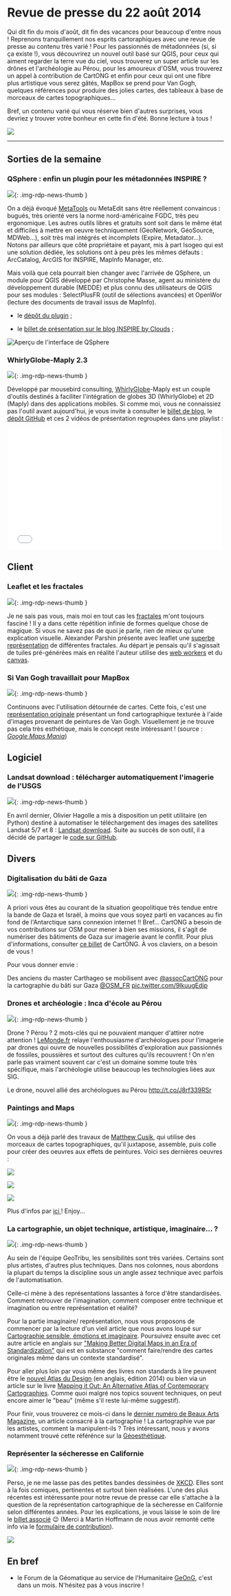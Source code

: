 # Revue de presse du 22 août 2014

Qui dit fin du mois d'août, dit fin des vacances pour beaucoup d'entre nous ! Reprenons tranquillement nos esprits cartoraphiques avec une revue de presse au contenu très varié ! Pour les passionnés de métadonnées (si, si ça existe !), vous découvrirez un nouvel outil basé sur QGIS, pour ceux qui aiment regarder la terre vue du ciel, vous trouverez un super article sur les drônes et l'archéologie au Pérou, pour les amoureux d'OSM, vous trouverez un appel à contribution de CartONG et enfin pour ceux qui ont une fibre plus artistique vous serez gâtés, MapBox se prend pour Van Gogh, quelques références pour produire des jolies cartes, des tableaux à base de morceaux de cartes topographiques...

Bref, un contenu varié qui vous réserve bien d'autres surprises, vous devriez y trouver votre bonheur en cette fin d'été. Bonne lecture à tous !

![](https://cdn.geotribu.fr/img/articles-blog-rdp/capture-ecran/geopeinture.jpg)

----

## Sorties de la semaine


### QSphere : enfin un plugin pour les métadonnées INSPIRE ?

![](https://cdn.geotribu.fr/img/logos-icones/logiciels_librairies/qsphere_about.png){: .img-rdp-news-thumb }

On a déjà évoqué [MetaTools](http://geotribu.net/node/704#logicielNews) ou MetaEdit sans être réellement convaincus : bugués, très orienté vers la norme nord-américaine FGDC, très peu ergonomique. Les autres outils libres et gratuits sont soit dans le même état et difficiles à mettre en oeuvre techniquement (GeoNetwork, GéoSource, MDWeb...), soit très mal intégrés et incomplets (Expire, Metadator...). Notons par ailleurs que côté propriétaire et payant, mis à part Isogeo qui est une solution dédiée, les solutions ont à peu près les mêmes défauts : ArcCatalog, ArcGIS for INSPIRE, MapInfo Manager, etc.


Mais voilà que cela pourrait bien changer avec l'arrivée de QSphere, un module pour QGIS développé par Christophe Masse, agent au ministère du développement durable (MEDDE) et plus connu des utilisateurs de QGIS pour ses modules : SelectPlusFR (outil de sélections avancées) et OpenWor (lecture des documents de travail issus de MapInfo).


- le [dépôt du plugin](https://plugins.qgis.org/plugins/qsphere/) ;

- le [billet de présentation sur le blog INSPIRE by Clouds](http://georezo.net/blog/inspire/2014/08/18/un-plug-in-qgis-pour-des-metadonnees-inspire-qsphere/) ;

![Aperçu de l'interface de QSphere](https://cdn.geotribu.fr/img/articles-blog-rdp/capture-ecran/QIGIS_QSphere_974.PNG "QSphere - démo")


### WhirlyGlobe-Maply 2.3

![](https://cdn.geotribu.fr/img/logos-icones/entreprises_association/mousebird.jpg){: .img-rdp-news-thumb }

Développé par mousebird consulting, [WhirlyGlobe](http://mousebird.github.io/WhirlyGlobe/)-Maply est un couple d'outils destinés à faciliter l'intégration de globes 3D (WhirlyGlobe) et 2D (Maply) dans des applications mobiles. Si comme moi, vous ne connaissiez pas l'outil avant aujourd'hui, je vous invite à consulter le [billet de blog](http://mousebirdconsulting.blogspot.fr/2014/08/whirlyglobe-maply-23.html), le [dépôt GitHub](https://github.com/mousebird/WhirlyGlobe/) et ces 2 vidéos de présentation regroupées dans une playlist :



<iframe width="500" height="281" src="//www.youtube.com/embed/videoseries?list=PLm8_Gh1bXPzoNdP4PsO0vGlBiYmeBWSQO" frameborder="0" allowfullscreen></iframe>


## Client


### Leaflet et les fractales

![](https://cdn.geotribu.fr/img/logos-icones/logiciels_librairies/leaflet.png){: .img-rdp-news-thumb }

Je ne sais pas vous, mais moi en tout cas les [fractales](https://fr.wikipedia.org/wiki/Fractale) m'ont toujours fasciné ! Il y a dans cette répétition infinie de formes quelque chose de magique. Si vous ne savez pas de quoi je parle, rien de mieux qu'une explication visuelle. Alexander Parshin présente avec leaflet une [superbe représentation](http://aparshin.github.io/leaflet-fractal/#mandlebrot/22/-0.60736/47.73979) de différentes fractales. Au départ je pensais qu'il s'agissait de tuiles pré-générées mais en réalité l'auteur utilise des [web workers](http://www.w3schools.com/Html/html5_webworkers.asp) et du [canvas](https://fr.wikipedia.org/wiki/Canvas_%28HTML%29).


### Si Van Gogh travaillait pour MapBox

![](https://cdn.geotribu.fr/img/logos-icones/logiciels_librairies/mapbox-logo.png){: .img-rdp-news-thumb }

Continuons avec l'utilisation détournée de cartes. Cette fois, c'est une [représentation originale](http://mapmeld.github.io/van-gogh-map/#2.34/27.85/-28.92) présentant un fond cartographique texturée à l'aide d'images provenant de peintures de Van Gogh. Visuellement je ne trouve pas cela très esthétique, mais le concept reste intéressant ! (source : [*Google Maps Mania*](http://googlemapsmania.blogspot.com/2014/08/if-van-gogh-made-maps.html))



## Logiciel


### Landsat download : télécharger automatiquement l'imagerie de l'USGS

![](https://cdn.geotribu.fr/img/logos-icones/divers/serietemp_leblog.jpg){: .img-rdp-news-thumb }

En avril dernier, Olivier Hagolle a mis à disposition un petit utilitaire (en Python) destiné à automatiser le téléchargement des images des satellites Landsat 5/7 et 8 : [Landsat download](http://www.cesbio.ups-tlse.fr/multitemp/?page_id=3099). Suite au succès de son outil, il a décidé de partager le [code sur GitHub](https://github.com/olivierhagolle/LANDSAT-Download).



## Divers


### Digitalisation du bâti de Gaza

![](https://cdn.geotribu.fr/img/logos-icones/entreprises_association/cartONG.jpg){: .img-rdp-news-thumb }

A priori vous êtes au courant de la situation geopolitique très tendue entre la bande de Gaza et Israël, à moins que vous soyez parti en vacances au fin fond de l'Antarctique sans connexion internet !! Bref... CartONG a besoin de vos contributions sur OSM pour mener à bien ses missions, il s'agit de numériser des bâtiments de Gaza sur imagerie avant le conflit. Pour plus d'informations, consulter [ce billet](http://cartong.org/volunteers/blog/digitalisation-gaza-osmtdh-evaluation-des-d%C3%A9g%C3%A2ts) de CartONG. À vos claviers, on a besoin de vous !


Pour vous donner envie :


Des anciens du master Carthageo se mobilisent avec [@assocCartONG](https://twitter.com/assocCartONG) pour la cartographie du bâti sur Gaza [@OSM\_FR](https://twitter.com/OSM_FR) [pic.twitter.com/9lkuugEdjp](http://t.co/9lkuugEdjp)


### Drones et archéologie : Inca d'école au Pérou

![](https://cdn.geotribu.fr/img/logos-icones/divers/drone_0.png){: .img-rdp-news-thumb }

Drone ? Pérou ? 2 mots-clés qui ne pouvaient manquer d'attirer notre attention ! [LeMonde.fr](https://www.lemonde.fr/sciences/article/2014/08/18/le-drone-nouvel-allie-des-archeologues-au-perou_4472827_1650684.html) relaye l'enthousiasme d'archéologues pour l'imagerie par drones qui ouvre de nouvelles possibilités d'exploration aux passionnés de fossiles, poussières et surtout des cultures qu'ils recouvrent ! On n'en parle pas vraiment souvent car c'est un domaine somme toute très spécifique, mais l'archéologie utilise beaucoup les technologies liées aux SIG.


Le drone, nouvel allié des archéologues au Pérou <http://t.co/J8rf339RSr>


### Paintings and Maps

![](https://cdn.geotribu.fr/img/internal/icons-rdp-news/news.png){: .img-rdp-news-thumb }

On vous a déjà parlé des travaux de [Matthew Cusik](http://mattcusick.com/artistInfo/mattcusi/bio/bio_2.pdf?1781), qui utilise des morceaux de cartes topographiques, qu'il juxtapose, assemble, puis colle pour créer des oeuvres aux effets de peintures. Voici ses dernières oeuvres :


![](https://cdn.geotribu.fr/img/articles-blog-rdp/capture-ecran/paintinmaps2.jpg)


![](https://cdn.geotribu.fr/img/articles-blog-rdp/capture-ecran/paintinmaps3.jpg)


![](https://cdn.geotribu.fr/img/articles-blog-rdp/capture-ecran/paintinmaps1.jpg)


Plus d'infos par [ici ](http://mattcusick.com/paintings-collage)! Enjoy...


### La cartographie, un objet technique, artistique, imaginaire... ?

![](https://cdn.geotribu.fr/img/internal/icons-rdp-news/news.png){: .img-rdp-news-thumb }

Au sein de l'équipe GeoTribu, les sensibilités sont très variées. Certains sont plus artistes, d'autres plus techniques. Dans nos colonnes, nous abordons la plupart du temps la discipline sous un angle assez technique avec parfois de l'automatisation.


Celle-ci mène à des représentations lassantes à force d'être standardisées. Comment retrouver de l'imagination, comment composer entre technique et imagination ou entre représentation et réalité?


Pour la partie imaginaire/ représentation, nous vous proposons de commencer par la lecture d'un vieil article que nous avons loupé sur [Cartographie sensible, émotions et imaginaire](http://blog.mondediplo.net/2011-09-19-Cartographie-sensible-emotions-et-imaginaire). Poursuivez ensuite avec cet autre article en anglais sur ["Making Better Digital Maps in an Era of Standardization"](http://www.citylab.com/design/2014/08/making-better-digital-maps-in-an-era-of-standardization/378805/) qui est en substance "comment faire/rendre des cartes originales même dans un contexte standardisé".


Pour aller plus loin par vous même des livres non standards à lire peuvent être le [nouvel Atlas du Design](http://atlasofdesign.org/purchase/) (en anglais, édition 2014) ou bien via un article sur le livre [Mapping it Out: An Alternative Atlas of Contemporary Cartographies](http://www.brainpickings.org/index.php/2014/08/18/mapping-it-out-obrist/?utm_content=buffer7b8dc&utm_medium=social&utm_source=twitter.com&utm_campaign=buffer). Comme quoi malgré nos topics souvent techniques, on peut encore aimer le "beau" (même s'il reste lui-même suggestif).


Pour finir, vous trouverez ce mois-ci dans le [dernier numéro de Beaux Arts Magazine](http://www.rom1.fr/chris_blog/art/beaux-arts-lart-en-vacances/), un article consacré à la cartographie ! La cartographie vue par les artistes, comment la manipulent-ils ? Très intéressant, nous y avons notamment trouvé cette référénce sur la [Géoesthétique](http://www.lepeuplequimanque.org/geoesthetique).


### Représenter la sécheresse en Californie

![](https://cdn.geotribu.fr/img/logos-icones/divers/xkcd.png){: .img-rdp-news-thumb }

Perso, je ne me lasse pas des petites bandes dessinées de [XKCD](http://xkcd.com). Elles sont à la fois comiques, pertinentes et surtout bien réalisées. L'une des plus récentes est intéressante pour notre revue de presse car elle s'attache à la question de la représentation cartographique de la sécheresse en Californie selon différentes années. Pour les explications, je vous laisse le soin de lire le [billet associé](http://www.explainxkcd.com/wiki/index.php/1410) :wink: (Merci à Martin Hoffmann de nous avoir remonté cette info via le [formulaire de contribution](geotribu.net/contribuer)).


![](http://imgs.xkcd.com/comics/california.png)



## En bref


- le Forum de la Géomatique au service de l'Humanitaire [GeOnG](http://cartong.org/fr/geong/2014), c'est dans un mois. N'hésitez pas à vous inscrire !
